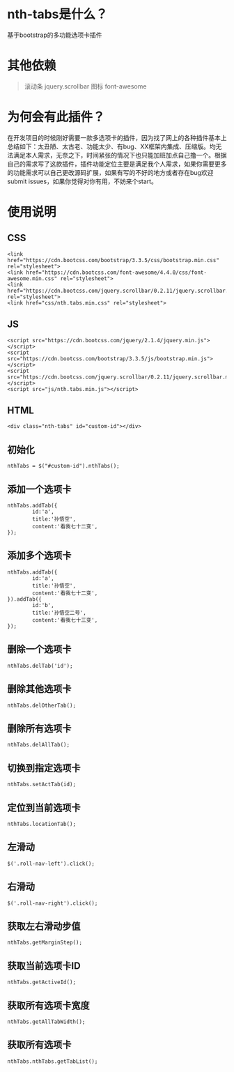# nth-tabs是什么？
基于bootstrap的多功能选项卡插件
# 其他依赖
>滚动条 jquery.scrollbar
> 图标 font-awesome

# 为何会有此插件？
在开发项目的时候刚好需要一款多选项卡的插件，因为找了网上的各种插件基本上总结如下：太丑陋、太古老、功能太少、有bug、XX框架内集成、压缩版。均无法满足本人需求，无奈之下，时间紧张的情况下也只能加班加点自己撸一个。根据自己的需求写了这款插件，插件功能定位主要是满足我个人需求，如果你需要更多的功能需求可以自己更改源码扩展，如果有写的不好的地方或者存在bug欢迎submit issues，如果你觉得对你有用，不妨来个start。
# 使用说明
## CSS
```
<link href="https://cdn.bootcss.com/bootstrap/3.3.5/css/bootstrap.min.css" rel="stylesheet">
<link href="https://cdn.bootcss.com/font-awesome/4.4.0/css/font-awesome.min.css" rel="stylesheet">
<link href="https://cdn.bootcss.com/jquery.scrollbar/0.2.11/jquery.scrollbar.min.css" rel="stylesheet">
<link href="css/nth.tabs.min.css" rel="stylesheet">
```
## JS
```
<script src="https://cdn.bootcss.com/jquery/2.1.4/jquery.min.js"></script>
<script src="https://cdn.bootcss.com/bootstrap/3.3.5/js/bootstrap.min.js"></script>
<script src="https://cdn.bootcss.com/jquery.scrollbar/0.2.11/jquery.scrollbar.min.js"></script>
<script src="js/nth.tabs.min.js"></script>
```
## HTML
```
<div class="nth-tabs" id="custom-id"></div>
```
## 初始化
```
nthTabs = $("#custom-id").nthTabs();
```
## 添加一个选项卡
```
nthTabs.addTab({
        id:'a',
        title:'孙悟空',
        content:'看我七十二变',
});
```
## 添加多个选项卡
```
nthTabs.addTab({
        id:'a',
        title:'孙悟空',
        content:'看我七十二变',
}).addTab({
        id:'b',
        title:'孙悟空二号',
        content:'看我七十三变',
});
```
## 删除一个选项卡
```
nthTabs.delTab('id');
```
## 删除其他选项卡
```
nthTabs.delOtherTab();
```
## 删除所有选项卡
```
nthTabs.delAllTab();
```
## 切换到指定选项卡
```
nthTabs.setActTab(id);
```
## 定位到当前选项卡
```
nthTabs.locationTab();
```
## 左滑动
```
$('.roll-nav-left').click();
```
## 右滑动
```
$('.roll-nav-right').click();
```
## 获取左右滑动步值
```
nthTabs.getMarginStep();
```
## 获取当前选项卡ID
```
nthTabs.getActiveId();
```
## 获取所有选项卡宽度
```
nthTabs.getAllTabWidth();
```
## 获取所有选项卡
```
nthTabs.nthTabs.getTabList();
```